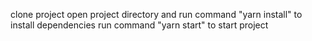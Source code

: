 clone project
open project directory and run command "yarn install" to install dependencies
run command "yarn start" to start project
